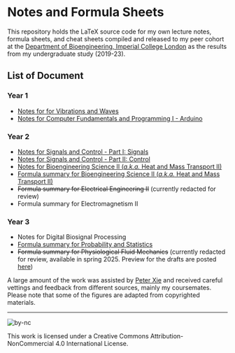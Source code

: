 # Notes and Formula Sheets
This repository holds the LaTeX source code for my own lecture notes, formula sheets, and cheat sheets compiled and released to my peer cohort at the [Department of Bioengineering, Imperial College London](https://www.imperial.ac.uk/bioengineering) as the results from my undergraduate study (2019-23).

## List of Document
### Year 1
  - [Notes for for Vibrations and Waves](https://binghuan.li/Notes/files/Vibrations_and_Waves.pdf)
  - [Notes for Computer Fundamentals and Programming I - Arduino](https://binghuan.li/Notes/files/BIOE40002/Arduino_notes.pdf)
### Year 2
  - [Notes for Signals and Control - Part I: Signals](https://binghuan.li/Notes/files/BIOE50011/Signals_and_Control-Signals.pdf)
  - [Notes for Signals and Control - Part II: Control](https://binghuan.li/Notes/files/BIOE50011/Signals_and_Control-Control.pdf)
  - [Notes for Bioengineering Science II (_a.k.a._ Heat and Mass Transport II)](https://binghuan.li/Notes/files/Heat_and_Mass_Transport.pdf)
  - [Formula summary for Bioengineering Science II (_a.k.a._ Heat and Mass Transport II)](https://binghuan.li/Notes/files/Heat_and_Mass_Transport_formula_summary.pdf)
  - ~~Formula summary for Electrical Engineering II~~ (currently redacted for review)
  - Formula summary for Electromagnetism II
### Year 3
  - Notes for Digital Biosignal Processing
  - [Formula summary for Probability and Statistics](https://binghuan.li/Notes/files/Probability_and_Statistics_formula_summary.pdf)
  - ~~Formula summary for Physiological Fluid Mechanics~~ (currently redacted for review, available in spring 2025. Preview for the drafts are posted [here](https://binghuan.li/Notes/files/BIOE60009/))

A large amount of the work was assisted by [Peter Xie](https://profiles.stanford.edu/peter-xie) and received careful vettings and feedback from different sources, mainly my coursemates. Please note that some of the figures are adapted from copyrighted materials.

---

![by-nc](https://binghuan.li/_include/imgs/by-nc.svg)

This work is licensed under a Creative Commons Attribution-NonCommercial 4.0 International License.
